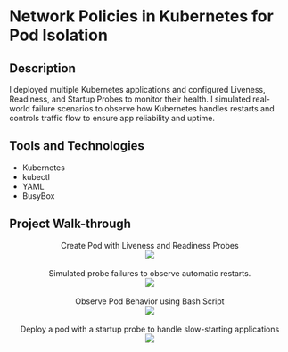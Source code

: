 <h1>Network Policies in Kubernetes for Pod Isolation</h1>


<h2>Description</h2>
I deployed multiple Kubernetes applications and configured Liveness, Readiness, and Startup Probes to monitor their health. I simulated real-world failure scenarios to observe how Kubernetes handles restarts and controls traffic flow to ensure app reliability and uptime.
<br />


<h2>Tools and Technologies</h2>

- Kubernetes
- kubectl
- YAML
- BusyBox


<h2>Project Walk-through</h2>

<p align="center">
Create Pod with Liveness and Readiness Probes <br />
<img src="https://i.postimg.cc/0QRX6MCZ/2.jpg"/>
<br />
<br />
Simulated probe failures to observe automatic restarts. <br/>
<img src="https://i.postimg.cc/DzqHPP0R/3.jpg" />
<br />
<br />
Observe Pod Behavior using Bash Script  <br/>
<img src="https://i.postimg.cc/J4kqX4G2/4.jpg"/>
<br />
<br />
Deploy a pod with a startup probe to handle slow-starting applications <br/>
<img src="https://i.postimg.cc/RZ1LPs11/5.jpg" />
<br />
<br />


</p>

